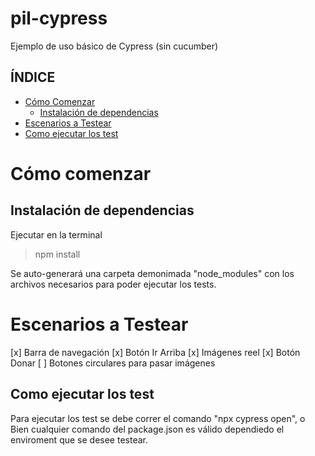 # pil-cypress

Ejemplo de uso básico de Cypress (sin cucumber)

## ÍNDICE

- [Cómo Comenzar](#cómo-comenzar)
  - [Instalación de dependencias](#instalación-de-dependencias)
- [Escenarios a Testear](#escenarios-a-testear)
- [Como ejecutar los test](#como-ejecutar-los-test)

# Cómo comenzar

## Instalación de dependencias

Ejecutar en la terminal

> npm install

Se auto-generará una carpeta demonimada "node_modules" con los archivos necesarios para poder ejecutar los tests.

# Escenarios a Testear

[x] Barra de navegación
[x] Botón Ir Arriba
[x] Imágenes reel
[x] Botón Donar
[ ] Botones circulares para pasar imágenes

## Como ejecutar los test

Para ejecutar los test se debe correr el comando "npx cypress open",
o Bien cualquier comando del package.json es válido dependiedo el enviroment que se desee testear.
